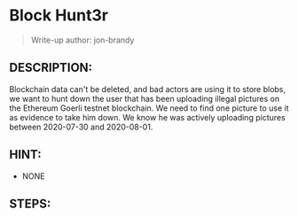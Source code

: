 # Block Hunt3r
> Write-up author: jon-brandy
## DESCRIPTION:
Blockchain data can't be deleted, and bad actors are using it to store blobs, 
we want to hunt down the user that has been uploading illegal pictures on the Ethereum Goerli testnet blockchain. 
We need to find one picture to use it as evidence to take him down. 
We know he was actively uploading pictures between 2020-07-30 and 2020-08-01.
## HINT:
- NONE
## STEPS:
